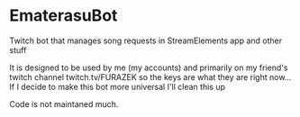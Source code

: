 # EmaterasuBot
Twitch bot that manages song requests in StreamElements app and other stuff

It is designed to be used by me (my accounts) and primarily on my friend's twitch channel twitch.tv/FURAZEK so the keys are what they are right now... If I decide to make this bot more universal I'll clean this up

Code is not maintaned much.